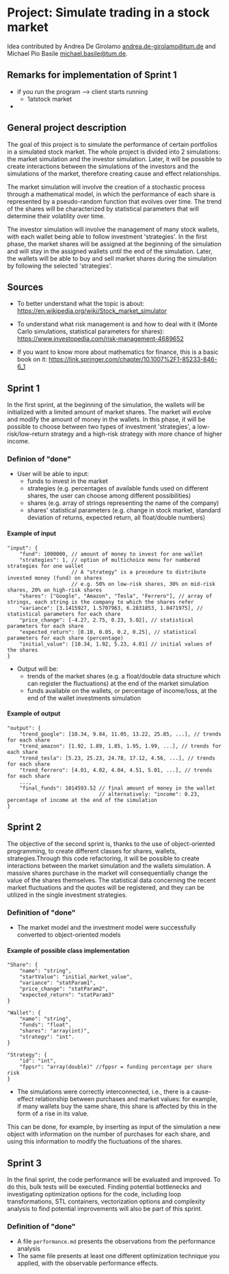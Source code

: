 # Project: Simulate trading in a stock market

Idea contributed by Andrea De Girolamo <andrea.de-girolamo@tum.de> and Michael Pio Basile <michael.basile@tum.de>.

## Remarks for implementation of Sprint 1
- if you run the program --> client starts running
  - 1atstock market 
- 

## General project description

The goal of this project is to simulate the performance of certain portfolios in a simulated stock market. The whole project is divided into 2 simulations: the market simulation and the investor simulation. Later, it will be possible to create interactions between the simulations of the investors and the simulations of the market, therefore creating cause and effect relationships.


The market simulation will involve the creation of a stochastic process through a mathematical model, in which the performance of each share is represented by a pseudo-random function that evolves over time. The trend of the shares will be characterized by statistical parameters that will determine their volatility over time.

The investor simulation will involve the management of many stock wallets, with each wallet being able to follow investment 'strategies'. In the first phase, the market shares will be assigned at the beginning of the simulation and will stay in the assigned wallets until the end of the simulation. Later, the wallets will be able to buy and sell market shares during the simulation by following the selected 'strategies'.

## Sources

- To better understand what the topic is about: https://en.wikipedia.org/wiki/Stock_market_simulator
- To understand what risk management is and how to deal with it (Monte Carlo simulations, statistical parameters for shares): https://www.investopedia.com/risk-management-4689652

- If you want to know more about mathematics for finance, this is a basic book on it:
https://link.springer.com/chapter/10.1007%2F1-85233-846-6_1

## Sprint 1
In the first sprint, at the beginning of the simulation, the wallets will be initialized with a limited amount of market shares. The market will evolve and modify the amount of money in the wallets. In this phase, it will be possible to choose between two types of investment 'strategies', a low-risk/low-return strategy and a high-risk strategy with more chance of higher income.

### Definion of "done"
- User will be able to input:
    - funds to invest in the market
    - strategies (e.g. percentages of available funds used on different shares, the user can choose among different possibilities)
    - shares (e.g. array of strings representing the name of the company)
    - shares' statistical parameters (e.g. change in stock market, standard deviation of returns, expected return, all float/double numbers)
    
#### Example of input
    "input": {
        "fund": 1000000, // amount of money to invest for one wallet
        "strategies": 1, // option of multichoice menu for numbered strategies for one wallet
                         // A "strategy" is a procedure to distribute invested money (fund) on shares
                         // e.g. 50% on low-risk shares, 30% on mid-risk shares, 20% on high-risk shares
        "shares": ["Google", "Amazon", "Tesla", "Ferrero"], // array of strings, each string is the company to which the shares refer
        "variance": [3.1415927, 1.5707963, 6.2831853, 1.0471975], // statistical parameters for each share
        "price_change": [-4.27, 2.75, 0.23, 5.02], // statistical parameters for each share
        "expected_return": [0.10, 0.05, 0.2, 0.25], // statistical parameters for each share (percentage)
        "initial_value": [10.34, 1.92, 5.23, 4.01] // initial values of the shares
    }


- Output will be:
    - trends of the market shares (e.g. a float/double data structure which can register the fluctuations) at the end of the market simulation
    - funds available on the wallets, or percentage of income/loss, at the end of the wallet investments simulation

#### Example of output
    "output": {
        "trend_google": [10.34, 9.84, 11.05, 13.22, 25.85, ...], // trends for each share
        "trend_amazon": [1.92, 1.89, 1.85, 1.95, 1.99, ...], // trends for each share
        "trend_tesla": [5.23, 25.23, 24.78, 17.12, 4.56, ...], // trends for each share
        "trend_ferrero": [4.01, 4.02, 4.04, 4.51, 5.01, ...], // trends for each share
        ...,
        "final_funds": 1014593.52 // final amount of money in the wallet
                                  // alternatively: "income": 0.23, percentage of income at the end of the simulation
    }

## Sprint 2
The objective of the second sprint is, thanks to the use of object-oriented programming, to create different classes for shares, wallets, strategies.Through this code refactoring, it will be possible to create interactions between the market simulation and the wallets simulation. A massive shares purchase in the market will consequentially change the value of the shares themselves. The statistical data concerning the recent market fluctuations and the quotes will be registered, and they can be utilized in the single investment strategies.

### Definition of "done"
- The market model and the investment model were successfully converted to object-oriented models

#### Example of possible class implementation

    "Share": {
        "name": "string",
        "startValue": "initial_market_value",
        "variance": "statParam1",
        "price_change": "statParam2",
        "expected_return": "statParam3"
    }

    "Wallet": {
        "name": "string",
        "funds": "float",
        "shares": "array(int)",
        "strategy": "int".
    }

    "Strategy": {
        "id": "int",
        "fppsr": "array(double)" //fppsr = funding percentage per share risk
    }

- The simulations were correctly interconnected, i.e., there is a cause-effect relationship between purchases and market values: for example, if many wallets buy the same share, this share is affected by this in the form of a rise in its value.

This can be done, for example, by inserting as input of the simulation a new object with information on the number of purchases for each share, and using this information to modify the fluctuations of the shares.



## Sprint 3
In the final sprint, the code performance will be evaluated and improved. To do this, bulk tests will be executed. Finding potential bottlenecks and investigating optimization options for the code, including loop transformations, STL containers, vectorization options and complexity analysis to find potential improvements will also be part of this sprint.

### Definition of "done"
- A file `performance.md` presents the observations from the performance analysis
- The same file presents at least one different optimization technique you applied, with the observable performance effects.

